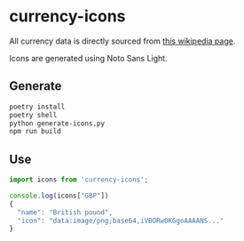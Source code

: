 # currency-icons
All currency data is directly sourced from [this wikipedia page](https://en.wikipedia.org/wiki/List_of_circulating_currencies).

Icons are generated using Noto Sans Light.

## Generate
```bash
poetry install
poetry shell
python generate-icons.py
npm run build
```

## Use
```js
import icons from 'currency-icons';

console.log(icons["GBP"])
{
  "name": "British pound",
  "icon": "data:image/png;base64,iVBORw0KGgoAAAANS..."
}
```
